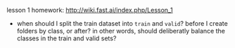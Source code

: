 lesson 1 homework: http://wiki.fast.ai/index.php/Lesson_1
- when should I split the train dataset into `train` and `valid`? before I create folders by class, or after?  in other words, should deliberatly balance the classes in the train and valid sets?


